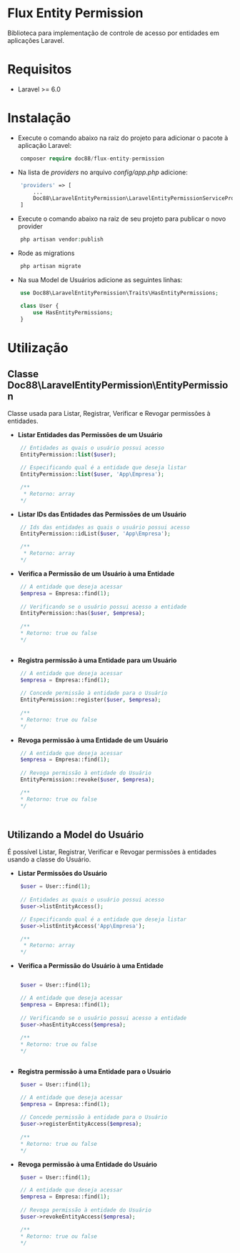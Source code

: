 # Flux Entity Permission
Biblioteca para implementação de controle de acesso por entidades em aplicações Laravel.

# Requisitos
* Laravel >= 6.0

# Instalação

* Execute o comando abaixo na raiz do projeto para adicionar o pacote à aplicação Laravel:

```php 
    composer require doc88/flux-entity-permission
```

* Na lista de *providers* no arquivo *config/app.php* adicione:

```php     
    'providers' => [
        ...
        Doc88\LaravelEntityPermission\LaravelEntityPermissionServiceProvider::class,
    ]
```

* Execute o comando abaixo na raiz de seu projeto para publicar o novo provider

```php 
    php artisan vendor:publish
```

* Rode as migrations

```php 
    php artisan migrate
```

* Na sua Model de Usuários adicione as seguintes linhas:

```php     
    use Doc88\LaravelEntityPermission\Traits\HasEntityPermissions;

    class User {
        use HasEntityPermissions;
    }
```
# Utilização

## Classe Doc88\LaravelEntityPermission\EntityPermission
Classe usada para Listar, Registrar, Verificar e Revogar permissões à entidades.

* **Listar Entidades das Permissões de um Usuário**
```php
    // Entidades as quais o usuário possui acesso
    EntityPermission::list($user);

    // Especificando qual é a entidade que deseja listar
    EntityPermission::list($user, 'App\Empresa');

    /**
     * Retorno: array
    */
```

* **Listar IDs das Entidades das Permissões de um Usuário**
```php
    // Ids das entidades as quais o usuário possui acesso
    EntityPermission::idList($user, 'App\Empresa');

    /**
     * Retorno: array
    */
```

* **Verifica a Permissão de um Usuário à uma Entidade**
```php
    // A entidade que deseja acessar
    $empresa = Empresa::find(1);
    
    // Verificando se o usuário possui acesso a entidade
    EntityPermission::has($user, $empresa);
    
    /**
    * Retorno: true ou false
    */
    
```

* **Registra permissão à uma Entidade para um Usuário**
```php
    // A entidade que deseja acessar
    $empresa = Empresa::find(1);
    
    // Concede permissão à entidade para o Usuário
    EntityPermission::register($user, $empresa);
    
    /**
    * Retorno: true ou false
    */
```

* **Revoga permissão à uma Entidade de um Usuário**
```php
    // A entidade que deseja acessar
    $empresa = Empresa::find(1);
    
    // Revoga permissão à entidade do Usuário
    EntityPermission::revoke($user, $empresa);

    /**
    * Retorno: true ou false
    */
    
```

## Utilizando a Model do Usuário
É possível Listar, Registrar, Verificar e Revogar permissões à entidades usando a classe do Usuário.

* **Listar Permissões do Usuário**
```php
    $user = User::find(1);
    
    // Entidades as quais o usuário possui acesso
    $user->listEntityAccess();

    // Especificando qual é a entidade que deseja listar
    $user->listEntityAccess('App\Empresa');

    /**
     * Retorno: array
    */
```
* **Verifica a Permissão do Usuário à uma Entidade**
```php

    $user = User::find(1);

    // A entidade que deseja acessar
    $empresa = Empresa::find(1);
    
    // Verificando se o usuário possui acesso a entidade
    $user->hasEntityAccess($empresa);
    
    /**
    * Retorno: true ou false
    */
    
```
* **Registra permissão à uma Entidade para o Usuário**
```php
    $user = User::find(1);

    // A entidade que deseja acessar
    $empresa = Empresa::find(1);
    
    // Concede permissão à entidade para o Usuário
    $user->registerEntityAccess($empresa);
    
    /**
    * Retorno: true ou false
    */
```

* **Revoga permissão à uma Entidade do Usuário**
```php    
    $user = User::find(1);

    // A entidade que deseja acessar
    $empresa = Empresa::find(1);
    
    // Revoga permissão à entidade do Usuário
    $user->revokeEntityAccess($empresa);

    /**
    * Retorno: true ou false
    */
    
```

